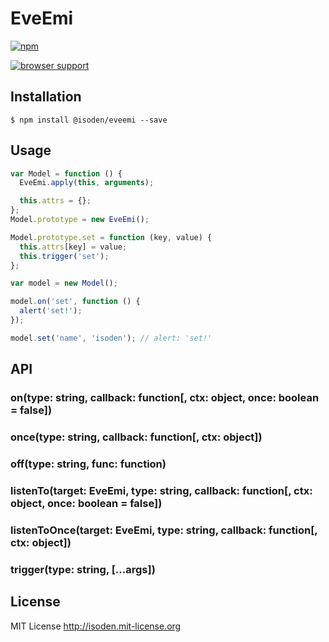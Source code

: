 EveEmi
===

[![npm](https://img.shields.io/npm/v/@isoden/eveemi.svg?style=flat-square)](https://www.npmjs.com/package/@isoden/eveemi)

[![browser support](http://ci.testling.com/isoden/eveemi.png)](http://ci.testling.com/isoden/eveemi)

## Installation

```
$ npm install @isoden/eveemi --save
```

## Usage

```js
var Model = function () {
  EveEmi.apply(this, arguments);

  this.attrs = {};
};
Model.prototype = new EveEmi();

Model.prototype.set = function (key, value) {
  this.attrs[key] = value;
  this.trigger('set');
};

var model = new Model();

model.on('set', function () {
  alert('set!');
});

model.set('name', 'isoden'); // alert: 'set!'

```


## API

### on(type: string, callback: function[, ctx: object, once: boolean = false])
### once(type: string, callback: function[, ctx: object])
### off(type: string, func: function)
### listenTo(target: EveEmi, type: string, callback: function[, ctx: object, once: boolean = false])
### listenToOnce(target: EveEmi, type: string, callback: function[, ctx: object])
### trigger(type: string, [...args])

## License

MIT License
http://isoden.mit-license.org
